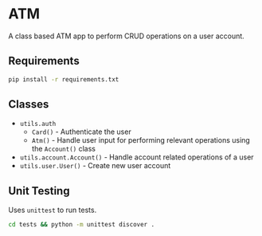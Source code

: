 # ATM

A class based ATM app to perform CRUD operations on a user account.

## Requirements

```bash
pip install -r requirements.txt
```

## Classes

- `utils.auth`
  - `Card()` - Authenticate the user
  - `Atm()` - Handle user input for performing relevant operations using the `Account()` class
- `utils.account.Account()` - Handle account related operations of a user
- `utils.user.User()` - Create new user account

## Unit Testing

Uses `unittest` to run tests.

```bash
cd tests && python -m unittest discover .
```
